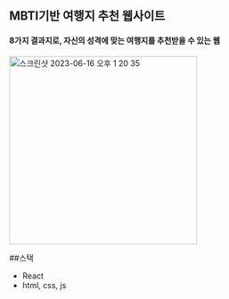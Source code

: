 ## MBTI기반 여행지 추천 웹사이트


#### 8가지 결과지로, 자신의 성격에 맞는 여행지를 추천받을 수 있는 웹
<img width="337" alt="스크린샷 2023-06-16 오후 1 20 35" src="https://github.com/da-hye0/trav_summer/assets/60743139/b1a7133c-16bd-4978-bc8b-ff796ac6a3f8">

##스택
- React
- html, css, js

